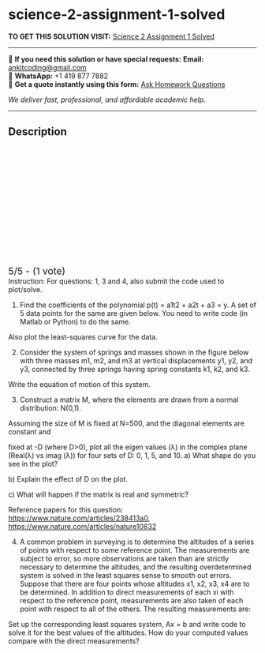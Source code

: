 # science-2-assignment-1-solved
**TO GET THIS SOLUTION VISIT:** [Science 2 Assignment 1 Solved](https://www.ankitcodinghub.com/product/science-2-assignment-1-solved/)


---

📩 **If you need this solution or have special requests:** **Email:** ankitcoding@gmail.com  
📱 **WhatsApp:** +1 419 877 7882  
📄 **Get a quote instantly using this form:** [Ask Homework Questions](https://www.ankitcodinghub.com/services/ask-homework-questions/)

*We deliver fast, professional, and affordable academic help.*

---

<h2>Description</h2>



<div class="kk-star-ratings kksr-auto kksr-align-center kksr-valign-top" data-payload="{&quot;align&quot;:&quot;center&quot;,&quot;id&quot;:&quot;113761&quot;,&quot;slug&quot;:&quot;default&quot;,&quot;valign&quot;:&quot;top&quot;,&quot;ignore&quot;:&quot;&quot;,&quot;reference&quot;:&quot;auto&quot;,&quot;class&quot;:&quot;&quot;,&quot;count&quot;:&quot;1&quot;,&quot;legendonly&quot;:&quot;&quot;,&quot;readonly&quot;:&quot;&quot;,&quot;score&quot;:&quot;5&quot;,&quot;starsonly&quot;:&quot;&quot;,&quot;best&quot;:&quot;5&quot;,&quot;gap&quot;:&quot;4&quot;,&quot;greet&quot;:&quot;Rate this product&quot;,&quot;legend&quot;:&quot;5\/5 - (1 vote)&quot;,&quot;size&quot;:&quot;24&quot;,&quot;title&quot;:&quot;Science 2 Assignment 1 Solved&quot;,&quot;width&quot;:&quot;138&quot;,&quot;_legend&quot;:&quot;{score}\/{best} - ({count} {votes})&quot;,&quot;font_factor&quot;:&quot;1.25&quot;}">

<div class="kksr-stars">

<div class="kksr-stars-inactive">
            <div class="kksr-star" data-star="1" style="padding-right: 4px">


<div class="kksr-icon" style="width: 24px; height: 24px;"></div>
        </div>
            <div class="kksr-star" data-star="2" style="padding-right: 4px">


<div class="kksr-icon" style="width: 24px; height: 24px;"></div>
        </div>
            <div class="kksr-star" data-star="3" style="padding-right: 4px">


<div class="kksr-icon" style="width: 24px; height: 24px;"></div>
        </div>
            <div class="kksr-star" data-star="4" style="padding-right: 4px">


<div class="kksr-icon" style="width: 24px; height: 24px;"></div>
        </div>
            <div class="kksr-star" data-star="5" style="padding-right: 4px">


<div class="kksr-icon" style="width: 24px; height: 24px;"></div>
        </div>
    </div>

<div class="kksr-stars-active" style="width: 138px;">
            <div class="kksr-star" style="padding-right: 4px">


<div class="kksr-icon" style="width: 24px; height: 24px;"></div>
        </div>
            <div class="kksr-star" style="padding-right: 4px">


<div class="kksr-icon" style="width: 24px; height: 24px;"></div>
        </div>
            <div class="kksr-star" style="padding-right: 4px">


<div class="kksr-icon" style="width: 24px; height: 24px;"></div>
        </div>
            <div class="kksr-star" style="padding-right: 4px">


<div class="kksr-icon" style="width: 24px; height: 24px;"></div>
        </div>
            <div class="kksr-star" style="padding-right: 4px">


<div class="kksr-icon" style="width: 24px; height: 24px;"></div>
        </div>
    </div>
</div>


<div class="kksr-legend" style="font-size: 19.2px;">
            5/5 - (1 vote)    </div>
    </div>
Instruction: For questions: 1, 3 and 4, also submit the code used to plot/solve.

1) Find the coefficients of the polynomial p(t) = a1t2 + a2t + a3 = y. A set of 5 data points for the same are given below. You need to write code (in Matlab or Python) to do the same.

Also plot the least-squares curve for the data.

2) Consider the system of springs and masses shown in the figure below with three masses m1, m2, and m3 at vertical displacements y1, y2, and y3, connected by three springs having spring constants k1, k2, and k3.

Write the equation of motion of this system.

3) Construct a matrix M, where the elements are drawn from a normal distribution: N(0,1).

Assuming the size of M is fixed at N=500, and the diagonal elements are constant and

fixed at -D (where D&gt;0), plot all the eigen values (λ) in the complex plane (Real(λ) vs imag (λ)) for four sets of D: 0, 1, 5, and 10. a) What shape do you see in the plot?

b) Explain the effect of D on the plot.

c) What will happen if the matrix is real and symmetric?

Reference papers for this question: https://www.nature.com/articles/238413a0, https://www.nature.com/articles/nature10832

4) A common problem in surveying is to determine the altitudes of a series of points with respect to some reference point. The measurements are subject to error, so more observations are taken than are strictly necessary to determine the altitudes, and the resulting overdetermined system is solved in the least squares sense to smooth out errors. Suppose that there are four points whose altitudes x1, x2, x3, x4 are to be determined. In addition to direct measurements of each xi with respect to the reference point, measurements are also taken of each point with respect to all of the others. The resulting measurements are:

Set up the corresponding least squares system, Ax = b and write code to solve it for the best values of the altitudes. How do your computed values compare with the direct measurements?
